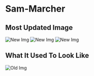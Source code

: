 # Sam-Marcher

## Most Updated Image
![New Img](https://i.imgur.com/vblAWKT.png)
![New Img](https://i.imgur.com/4QsQQsX.png)
![New Img](https://i.imgur.com/qclubP9.png)

## What It Used To Look Like
![Old Img](https://i.imgur.com/cWZFxWd.jpg)
